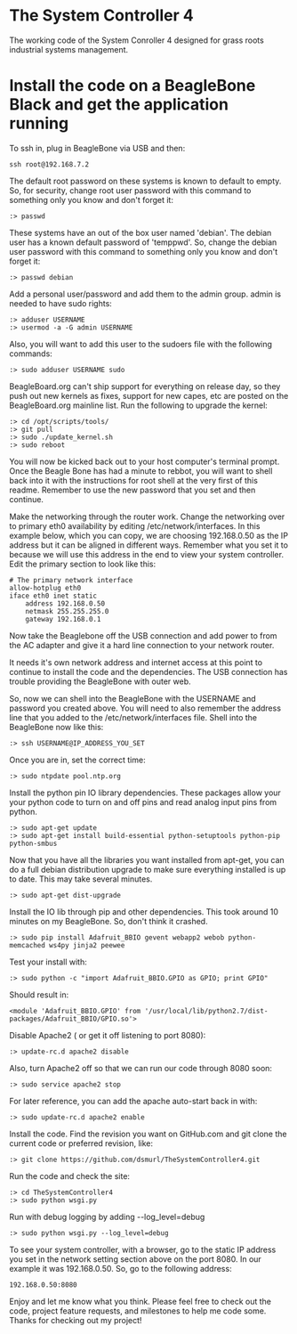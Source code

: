 # The System Controller 4
The working code of the System Conroller 4 designed for grass roots industrial systems management.


# Install the code on a BeagleBone Black and get the application running

To ssh in, plug in BeagleBone via USB and then:

	ssh root@192.168.7.2

The default root password on these systems is known to default to empty.  So, for security, change root user password with this command to something only you know and don't forget it:

	:> passwd
	
These systems have an out of the box user named 'debian'. The debian user has a known default password of 'temppwd'.  So, change the debian user password with this command to something only you know and don't forget it:

	:> passwd debian

Add a personal user/password and add them to the admin group.  admin is needed to have sudo rights:

	:> adduser USERNAME
	:> usermod -a -G admin USERNAME

Also, you will want to add this user to the sudoers file with the following commands:

	:> sudo adduser USERNAME sudo
	
BeagleBoard.org can't ship support for everything on release day, so they push out new kernels as fixes, support for new capes, etc are posted on the BeagleBoard.org mainline list.  Run the following to upgrade the kernel:

	:> cd /opt/scripts/tools/
	:> git pull
	:> sudo ./update_kernel.sh
	:> sudo reboot
	
You will now be kicked back out to your host computer's terminal prompt.  Once the Beagle Bone has had a minute to rebbot, you will want to shell back into it with the instructions for root shell at the very first of this readme.  Remember to use the new password that you set and then continue.

Make the networking through the router work.  Change the networking over to primary eth0 availability by editing /etc/network/interfaces.  In this example below, which you can copy, we are choosing 192.168.0.50 as the IP address but it can be aligned in different ways.  Remember what you set it to because we will use this address in the end to view your system controller.  Edit the primary section to look like this:

	# The primary network interface
	allow-hotplug eth0
	iface eth0 inet static
	    address 192.168.0.50
	    netmask 255.255.255.0
	    gateway 192.168.0.1

Now take the Beaglebone off the USB connection and add power to from the AC adapter and give it a hard line connection to your network router.  

It needs it's own network address and internet access at this point to continue to install the code and the dependencies.  The USB connection has trouble providing the BeagleBone with outer web.

So, now we can shell into the BeagleBone with the USERNAME and password you created above.  You will need to also remember the address line that you added to the /etc/network/interfaces file.  Shell into the BeagleBone now like this:

	:> ssh USERNAME@IP_ADDRESS_YOU_SET

Once you are in, set the correct time:

	:> sudo ntpdate pool.ntp.org

Install the python pin IO library dependencies.  These packages allow your your python code to turn on and off pins and read analog input pins from python.

	:> sudo apt-get update
	:> sudo apt-get install build-essential python-setuptools python-pip python-smbus
	
Now that you have all the libraries you want installed from apt-get, you can do a full debian distribution upgrade to make sure everything installed is up to date.  This may take several minutes.

	:> sudo apt-get dist-upgrade

Install the IO lib through pip and other dependencies.  This took around 10 minutes on my BeagleBone.  So, don't think it crashed.

	:> sudo pip install Adafruit_BBIO gevent webapp2 webob python-memcached ws4py jinja2 peewee

Test your install with:

	:> sudo python -c "import Adafruit_BBIO.GPIO as GPIO; print GPIO"

Should result in:

	<module 'Adafruit_BBIO.GPIO' from '/usr/local/lib/python2.7/dist-packages/Adafruit_BBIO/GPIO.so'>

Disable Apache2 ( or get it off listening to port 8080):
	
	:> update-rc.d apache2 disable

Also, turn Apache2 off so that we can run our code through 8080 soon:

	:> sudo service apache2 stop

For later reference, you can add the apache auto-start back in with:

	:> sudo update-rc.d apache2 enable

Install the code.  Find the revision you want on GitHub.com and git clone the current code or preferred revision, like:

	:> git clone https://github.com/dsmurl/TheSystemController4.git

Run the code and check the site:

	:> cd TheSystemController4
	:> sudo python wsgi.py

Run with debug logging by adding --log_level=debug

	:> sudo python wsgi.py --log_level=debug
	
To see your system controller, with a browser, go to the static IP address you set in the network setting section above on the port 8080.  In our example it was 192.168.0.50.  So, go to the following address:

	192.168.0.50:8080

Enjoy and let me know what you think.  Please feel free to check out the code, project feature requests, and milestones to help me code some.  Thanks for checking out my project!


